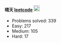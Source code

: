 #### 晴天  [leetcode](https://leetcode-cn.com/u/qing-tian-5/)  <img src="https://raw.githubusercontent.com/MartinHeinz/MartinHeinz/master/wave.gif" width="20px">

* Problems solved: 339
* Easy: 217
* Medium: 105
* Hard: 17

